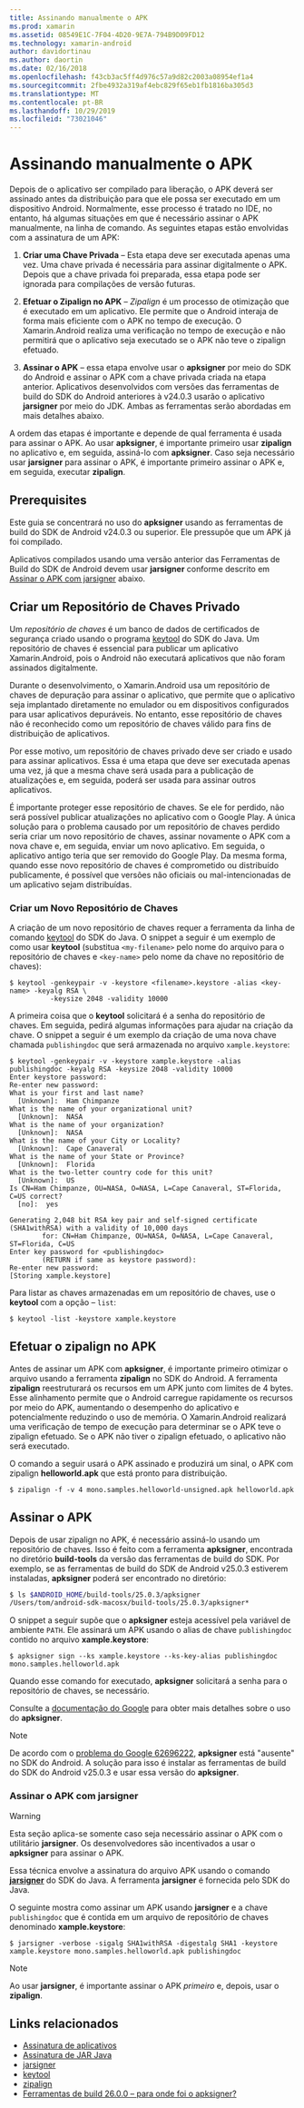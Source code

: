 ```yaml
---
title: Assinando manualmente o APK
ms.prod: xamarin
ms.assetid: 08549E1C-7F04-4D20-9E7A-794B9D09FD12
ms.technology: xamarin-android
author: davidortinau
ms.author: daortin
ms.date: 02/16/2018
ms.openlocfilehash: f43cb3ac5ff4d976c57a9d82c2003a08954ef1a4
ms.sourcegitcommit: 2fbe4932a319af4ebc829f65eb1fb1816ba305d3
ms.translationtype: MT
ms.contentlocale: pt-BR
ms.lasthandoff: 10/29/2019
ms.locfileid: "73021046"
---
```

# <a name="manually-signing-the-apk"></a>Assinando manualmente o APK

Depois de o aplicativo ser compilado para liberação, o APK deverá ser assinado antes da distribuição para que ele possa ser executado em um dispositivo Android. Normalmente, esse processo é tratado no IDE, no entanto, há algumas situações em que é necessário assinar o APK manualmente, na linha de comando. As seguintes etapas estão envolvidas com a assinatura de um APK:

1. **Criar uma Chave Privada** &ndash; Esta etapa deve ser executada apenas uma vez. Uma chave privada é necessária para assinar digitalmente o APK.
    Depois que a chave privada foi preparada, essa etapa pode ser ignorada para compilações de versão futuras.

2. **Efetuar o Zipalign no APK** &ndash; *Zipalign* é um processo de otimização que é executado em um aplicativo. Ele permite que o Android interaja de forma mais eficiente com o APK no tempo de execução. O Xamarin.Android realiza uma verificação no tempo de execução e não permitirá que o aplicativo seja executado se o APK não teve o zipalign efetuado.

3. **Assinar o APK** &ndash; essa etapa envolve usar o **apksigner** por meio do SDK do Android e assinar o APK com a chave privada criada na etapa anterior. Aplicativos desenvolvidos com versões das ferramentas de build do SDK do Android anteriores à v24.0.3 usarão o aplicativo **jarsigner** por meio do JDK. Ambas as ferramentas serão abordadas em mais detalhes abaixo. 

A ordem das etapas é importante e depende de qual ferramenta é usada para assinar o APK. Ao usar **apksigner**, é importante primeiro usar **zipalign** no aplicativo e, em seguida, assiná-lo com **apksigner**.  Caso seja necessário usar **jarsigner** para assinar o APK, é importante primeiro assinar o APK e, em seguida, executar **zipalign**. 

## <a name="prerequisites"></a>Prerequisites

Este guia se concentrará no uso do **apksigner** usando as ferramentas de build do SDK de Android v24.0.3 ou superior. Ele pressupõe que um APK já foi compilado.

Aplicativos compilados usando uma versão anterior das Ferramentas de Build do SDK de Android devem usar **jarsigner** conforme descrito em [Assinar o APK com jarsigner](#Sign_the_APK_with_jarsigner) abaixo.

## <a name="create-a-private-keystore"></a>Criar um Repositório de Chaves Privado

Um *repositório de chaves* é um banco de dados de certificados de segurança criado usando o programa [keytool](https://docs.oracle.com/javase/8/docs/technotes/tools/unix/keytool.html) do SDK do Java. Um repositório de chaves é essencial para publicar um aplicativo Xamarin.Android, pois o Android não executará aplicativos que não foram assinados digitalmente.

Durante o desenvolvimento, o Xamarin.Android usa um repositório de chaves de depuração para assinar o aplicativo, que permite que o aplicativo seja implantado diretamente no emulador ou em dispositivos configurados para usar aplicativos depuráveis.
No entanto, esse repositório de chaves não é reconhecido como um repositório de chaves válido para fins de distribuição de aplicativos.

Por esse motivo, um repositório de chaves privado deve ser criado e usado para assinar aplicativos. Essa é uma etapa que deve ser executada apenas uma vez, já que a mesma chave será usada para a publicação de atualizações e, em seguida, poderá ser usada para assinar outros aplicativos.

É importante proteger esse repositório de chaves. Se ele for perdido, não será possível publicar atualizações no aplicativo com o Google Play.
A única solução para o problema causado por um repositório de chaves perdido seria criar um novo repositório de chaves, assinar novamente o APK com a nova chave e, em seguida, enviar um novo aplicativo. Em seguida, o aplicativo antigo teria que ser removido do Google Play. Da mesma forma, quando esse novo repositório de chaves é comprometido ou distribuído publicamente, é possível que versões não oficiais ou mal-intencionadas de um aplicativo sejam distribuídas.

### <a name="create-a-new-keystore"></a>Criar um Novo Repositório de Chaves

A criação de um novo repositório de chaves requer a ferramenta da linha de comando [keytool](https://docs.oracle.com/javase/8/docs/technotes/tools/unix/keytool.html) do SDK do Java. O snippet a seguir é um exemplo de como usar **keytool** (substitua `<my-filename>` pelo nome do arquivo para o repositório de chaves e `<key-name>` pelo nome da chave no repositório de chaves):

```shell
$ keytool -genkeypair -v -keystore <filename>.keystore -alias <key-name> -keyalg RSA \
          -keysize 2048 -validity 10000
```

A primeira coisa que o **keytool** solicitará é a senha do repositório de chaves. Em seguida, pedirá algumas informações para ajudar na criação da chave. O snippet a seguir é um exemplo da criação de uma nova chave chamada `publishingdoc` que será armazenada no arquivo `xample.keystore`:

```shell
$ keytool -genkeypair -v -keystore xample.keystore -alias publishingdoc -keyalg RSA -keysize 2048 -validity 10000
Enter keystore password:
Re-enter new password:
What is your first and last name?
  [Unknown]:  Ham Chimpanze
What is the name of your organizational unit?
  [Unknown]:  NASA
What is the name of your organization?
  [Unknown]:  NASA
What is the name of your City or Locality?
  [Unknown]:  Cape Canaveral
What is the name of your State or Province?
  [Unknown]:  Florida
What is the two-letter country code for this unit?
  [Unknown]:  US
Is CN=Ham Chimpanze, OU=NASA, O=NASA, L=Cape Canaveral, ST=Florida, C=US correct?
  [no]:  yes

Generating 2,048 bit RSA key pair and self-signed certificate (SHA1withRSA) with a validity of 10,000 days
        for: CN=Ham Chimpanze, OU=NASA, O=NASA, L=Cape Canaveral, ST=Florida, C=US
Enter key password for <publishingdoc>
        (RETURN if same as keystore password):
Re-enter new password:
[Storing xample.keystore]
```

Para listar as chaves armazenadas em um repositório de chaves, use o **keytool** com a opção &ndash; `list`:

```shell
$ keytool -list -keystore xample.keystore
```

## <a name="zipalign-the-apk"></a>Efetuar o zipalign no APK

Antes de assinar um APK com **apksigner**, é importante primeiro otimizar o arquivo usando a ferramenta **zipalign** no SDK do Android. A ferramenta **zipalign** reestruturará os recursos em um APK junto com limites de 4 bytes. Esse alinhamento permite que o Android carregue rapidamente os recursos por meio do APK, aumentando o desempenho do aplicativo e potencialmente reduzindo o uso de memória. O Xamarin.Android realizará uma verificação de tempo de execução para determinar se o APK teve o zipalign efetuado. Se o APK não tiver o zipalign efetuado, o aplicativo não será executado.

O comando a seguir usará o APK assinado e produzirá um sinal, o APK com zipalign **helloworld.apk** que está pronto para distribuição.

```shell
$ zipalign -f -v 4 mono.samples.helloworld-unsigned.apk helloworld.apk
```

## <a name="sign-the-apk"></a>Assinar o APK

Depois de usar zipalign no APK, é necessário assiná-lo usando um repositório de chaves. Isso é feito com a ferramenta **apksigner**, encontrada no diretório **build-tools** da versão das ferramentas de build do SDK.  Por exemplo, se as ferramentas de build do SDK de Android v25.0.3 estiverem instaladas, **apksigner** poderá ser encontrado no diretório:

```bash
$ ls $ANDROID_HOME/build-tools/25.0.3/apksigner
/Users/tom/android-sdk-macosx/build-tools/25.0.3/apksigner*
```

O snippet a seguir supõe que o **apksigner** esteja acessível pela variável de ambiente `PATH`. Ele assinará um APK usando o alias de chave `publishingdoc` contido no arquivo **xample.keystore**:

```shell
$ apksigner sign --ks xample.keystore --ks-key-alias publishingdoc mono.samples.helloworld.apk
```

Quando esse comando for executado, **apksigner** solicitará a senha para o repositório de chaves, se necessário.

Consulte a [documentação do Google](https://developer.android.com/studio/command-line/apksigner.html) para obter mais detalhes sobre o uso do **apksigner**.

> [!NOTE]
> De acordo com o [problema do Google 62696222](https://issuetracker.google.com/issues/62696222), **apksigner** está "ausente" no SDK do Android. A solução para isso é instalar as ferramentas de build do SDK do Android v25.0.3 e usar essa versão do **apksigner**.  

<a name="Sign_the_APK_with_jarsigner" />

### <a name="sign-the-apk-with-jarsigner"></a>Assinar o APK com jarsigner

> [!WARNING]
> Esta seção aplica-se somente caso seja necessário assinar o APK com o utilitário **jarsigner**. Os desenvolvedores são incentivados a usar o **apksigner** para assinar o APK.

Essa técnica envolve a assinatura do arquivo APK usando o comando **[jarsigner](https://docs.oracle.com/javase/8/docs/technotes/tools/windows/jarsigner.html)** do SDK do Java.  A ferramenta **jarsigner** é fornecida pelo SDK do Java. 

O seguinte mostra como assinar um APK usando **jarsigner** e a chave `publishingdoc` que é contida em um arquivo de repositório de chaves denominado **xample.keystore**:

```shell
$ jarsigner -verbose -sigalg SHA1withRSA -digestalg SHA1 -keystore xample.keystore mono.samples.helloworld.apk publishingdoc
```

> [!NOTE]
> Ao usar **jarsigner**, é importante assinar o APK _primeiro_ e, depois, usar o **zipalign**.  

## <a name="related-links"></a>Links relacionados

- [Assinatura de aplicativos](https://source.android.com/security/apksigning/)
- [Assinatura de JAR Java](https://docs.oracle.com/javase/8/docs/technotes~/jar/jar.html#Signed_JAR_File)
- [jarsigner](https://docs.oracle.com/javase/8/docs/technotes/tools/windows/jarsigner.html)
- [keytool](https://docs.oracle.com/javase/8/docs/technotes/tools/unix/keytool.html)
- [zipalign](https://developer.android.com/studio/command-line/zipalign.html)
- [Ferramentas de build 26.0.0 – para onde foi o apksigner?](https://issuetracker.google.com/issues/62696222)
